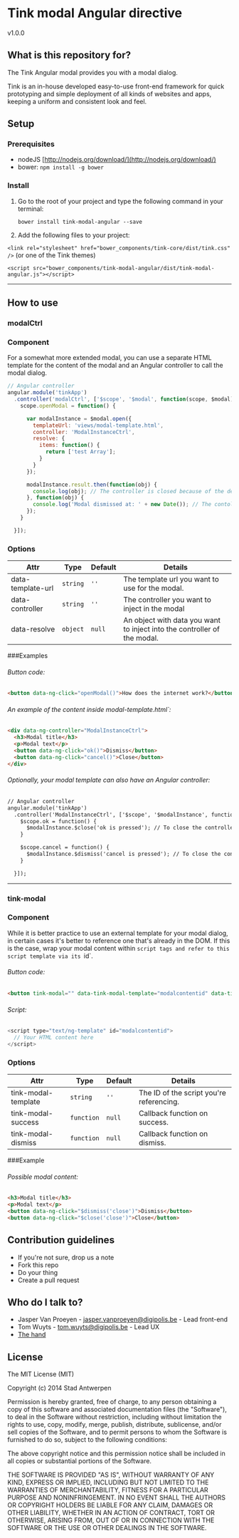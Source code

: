 # Tink modal Angular directive

v1.0.0

## What is this repository for?

The Tink Angular modal provides you with a modal dialog.

Tink is an in-house developed easy-to-use front-end framework for quick prototyping and simple deployment of all kinds of websites and apps, keeping a uniform and consistent look and feel.

## Setup

### Prerequisites

* nodeJS [http://nodejs.org/download/](http://nodejs.org/download/)
* bower: `npm install -g bower`

### Install

1. Go to the root of your project and type the following command in your terminal:

   `bower install tink-modal-angular --save`

2. Add the following files to your project:

  `<link rel="stylesheet" href="bower_components/tink-core/dist/tink.css" />` (or one of the Tink themes)

  `<script src="bower_components/tink-modal-angular/dist/tink-modal-angular.js"></script>`


----------


## How to use

### modalCtrl

### Component

For a somewhat more extended modal, you can use a separate HTML template for the content of the modal and an Angular controller to call the modal dialog.

```javascript
// Angular controller
angular.module('tinkApp')
  .controller('modalCtrl', ['$scope', '$modal', function(scope, $modal) {
    scope.openModal = function() {

      var modalInstance = $modal.open({
        templateUrl: 'views/modal-template.html',
        controller: 'ModalInstanceCtrl',
        resolve: {
          items: function() {
            return ['test Array'];
          }
        }
      });

      modalInstance.result.then(function(obj) {
        console.log(obj); // The controller is closed because of the developer
      }, function(obj) {
        console.log('Modal dismissed at: ' + new Date()); // The contoller is closed by the use of the $dismiss call
      });
    }

  }]);
```

### Options

Attr | Type | Default | Details
--- | --- | --- | ---
data-template-url | `string` | `''` | The template url you want to use for the modal.
data-controller | `string` | `''` | The controller you want to inject in the modal
data-resolve | `object` | `null` | An object with data you want to inject into the controller of the modal.

###Examples

###### Button code: ######

```html
<button data-ng-click="openModal()">How does the internet work?</button>
```

###### An example of the content inside modal-template.html`: ######

```html
<div data-ng-controller="ModalInstanceCtrl">
  <h3>Modal title</h3>
  <p>Modal text</p>
  <button data-ng-click="ok()">Dismiss</button>
  <button data-ng-click="cancel()">Close</button>
</div>
```

###### Optionally, your modal template can also have an Angular controller: ######

```html
// Angular controller
angular.module('tinkApp')
  .controller('ModalInstanceCtrl', ['$scope', '$modalInstance', function($scope, $modalInstance) {
    $scope.ok = function() {
      $modalInstance.$close('ok is pressed'); // To close the controller with a success message
    }

    $scope.cancel = function() {
      $modalInstance.$dismiss('cancel is pressed'); // To close the controller with a dismiss message
    }

  }]);
```


----------



### tink-modal

### Component

While it is better practice to use an external template for your modal dialog, in certain cases it's better to reference one that's already in the DOM. If this is the case, wrap your modal content within `script tags and refer to this script template via its `id`.

###### Button code: ######

```html
<button tink-modal="" data-tink-modal-template="modalcontentid" data-tink-modal-success="close" data-tink-modal-dismiss="dismissed">Open modal</button>
```

###### Script: ######

```javascript
<script type="text/ng-template" id="modalcontentid">
  // Your HTML content here
</script>
```

### Options

Attr | Type | Default | Details
--- | --- | --- | ---
tink-modal-template | `string` | `''` | The ID of the script you're referencing.
tink-modal-success | `function` | `null` | Callback function on success.
tink-modal-dismiss | `function` | `null` | Callback function on dismiss.

###Example

###### Possible modal content: ######

```html
<h3>Modal title</h3>
<p>Modal text</p>
<button data-ng-click="$dismiss('close')">Dismiss</button>
<button data-ng-click="$close('close')">Close</button>
```

## Contribution guidelines

* If you're not sure, drop us a note
* Fork this repo
* Do your thing
* Create a pull request

## Who do I talk to?

* Jasper Van Proeyen - jasper.vanproeyen@digipolis.be - Lead front-end
* Tom Wuyts - tom.wuyts@digipolis.be - Lead UX
* [The hand](https://www.youtube.com/watch?v=_O-QqC9yM28)

## License

The MIT License (MIT)

Copyright (c) 2014 Stad Antwerpen

Permission is hereby granted, free of charge, to any person obtaining a copy
of this software and associated documentation files (the "Software"), to deal
in the Software without restriction, including without limitation the rights
to use, copy, modify, merge, publish, distribute, sublicense, and/or sell
copies of the Software, and to permit persons to whom the Software is
furnished to do so, subject to the following conditions:

The above copyright notice and this permission notice shall be included in all
copies or substantial portions of the Software.

THE SOFTWARE IS PROVIDED "AS IS", WITHOUT WARRANTY OF ANY KIND, EXPRESS OR
IMPLIED, INCLUDING BUT NOT LIMITED TO THE WARRANTIES OF MERCHANTABILITY,
FITNESS FOR A PARTICULAR PURPOSE AND NONINFRINGEMENT. IN NO EVENT SHALL THE
AUTHORS OR COPYRIGHT HOLDERS BE LIABLE FOR ANY CLAIM, DAMAGES OR OTHER
LIABILITY, WHETHER IN AN ACTION OF CONTRACT, TORT OR OTHERWISE, ARISING FROM,
OUT OF OR IN CONNECTION WITH THE SOFTWARE OR THE USE OR OTHER DEALINGS IN THE
SOFTWARE.
